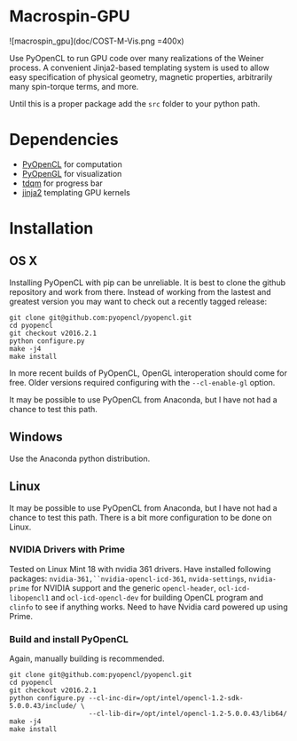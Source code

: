 # Macrospin-GPU

![macrospin_gpu](doc/COST-M-Vis.png =400x)

Use PyOpenCL to run GPU code over many realizations of the Weiner process. A
convenient Jinja2-based templating system is used to allow easy specification of
physical geometry, magnetic properties, arbitrarily many spin-torque terms, and
more.

Until this is a proper package add the `src` folder to your python path.

# Dependencies

* [PyOpenCL](http://mathema.tician.de/software/pyopencl/) for computation
* [PyOpenGL](http://pyopengl.sourceforge.net/) for visualization
* [tdqm](https://github.com/noamraph/tqdm) for progress bar
* [jinja2](http://jinja.pocoo.org/docs/dev/) templating GPU kernels

# Installation

## OS X
Installing PyOpenCL with pip can be unreliable. It is best to clone the github
repository and work from there. Instead of working from the lastest and greatest
version you may want to check out a recently tagged release:

```shell
git clone git@github.com:pyopencl/pyopencl.git
cd pyopencl
git checkout v2016.2.1
python configure.py
make -j4
make install
```
In more recent builds of PyOpenCL, OpenGL interoperation should come for free.
Older versions required configuring with the `--cl-enable-gl` option.

It may be possible to use PyOpenCL from Anaconda, but I have not had a chance to
test this path.

## Windows
Use the Anaconda python distribution.

## Linux

It may be possible to use PyOpenCL from Anaconda, but I have not had a chance to
test this path. There is a bit more configuration to be done on Linux.

### NVIDIA Drivers with Prime

Tested on Linux Mint 18 with nvidia 361 drivers.  Have installed following
packages: `nvidia-361,``nvidia-opencl-icd-361`, `nvida-settings`, `nvidia-prime`
for NVIDIA support and the generic `opencl-header`, `ocl-icd-libopencl1` and
`ocl-icd-opencl-dev` for building OpenCL program and `clinfo` to see if anything
works. Need to have Nvidia card powered up using Prime.

### Build and install PyOpenCL
Again, manually building is recommended.

  ```shell
  git clone git@github.com:pyopencl/pyopencl.git
  cd pyopencl
  git checkout v2016.2.1
  python configure.py --cl-inc-dir=/opt/intel/opencl-1.2-sdk-5.0.0.43/include/ \
                      --cl-lib-dir=/opt/intel/opencl-1.2-5.0.0.43/lib64/
  make -j4
  make install
  ```
